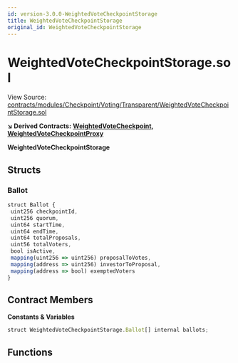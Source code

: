 ```yaml
---
id: version-3.0.0-WeightedVoteCheckpointStorage
title: WeightedVoteCheckpointStorage
original_id: WeightedVoteCheckpointStorage
---
```


# WeightedVoteCheckpointStorage.sol

View Source: [contracts/modules/Checkpoint/Voting/Transparent/WeightedVoteCheckpointStorage.sol](https://github.com/remon-nashid/polymath-core/tree/0c5593835be9dcec69d8de5b12eb17bc7cd77adc/contracts/modules/Checkpoint/Voting/Transparent/WeightedVoteCheckpointStorage.sol)

**↘ Derived Contracts:** [**WeightedVoteCheckpoint**](weightedvotecheckpoint.md)**,** [**WeightedVoteCheckpointProxy**](weightedvotecheckpointproxy.md)

**WeightedVoteCheckpointStorage**

## Structs

### Ballot

```javascript
struct Ballot {
 uint256 checkpointId,
 uint256 quorum,
 uint64 startTime,
 uint64 endTime,
 uint64 totalProposals,
 uint56 totalVoters,
 bool isActive,
 mapping(uint256 => uint256) proposalToVotes,
 mapping(address => uint256) investorToProposal,
 mapping(address => bool) exemptedVoters
}
```

## Contract Members

**Constants & Variables**

```javascript
struct WeightedVoteCheckpointStorage.Ballot[] internal ballots;
```

## Functions

